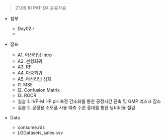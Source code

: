 > 21.09.10 PAT-DX
> 공유자료

- 첨부
  - Day02.r
  - 

- 장표
  - A1. 머신러닝 Intro
  - A2. 선형회귀
  - A3. RF
  - A4. 다중회귀
  - A5. 머신러닝 심화
  - I1. MSE
  - I2. Confusion Matrix
  - I3. ROCR
  - 실습 1. IVF-M HP pH 측정 간소화를 통한 공정시간 단축 및 GMP 리스크 감소
  - 실습 2. 공정용 소모품 사용 예측 수준 증대를 통한 낭비비용 절감

- Data
  - consume.rds
  - LGDatasets_sales.csv
